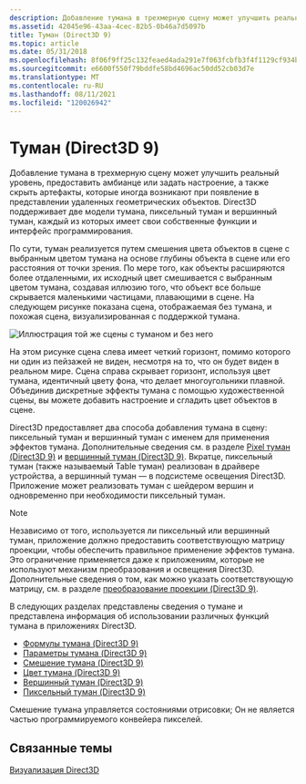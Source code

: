 ```yaml
---
description: Добавление тумана в трехмерную сцену может улучшить реальный уровень, предоставить амбианце или задать настроение, а также скрыть артефакты, которые иногда возникают при появление в представлении удаленных геометрических объектов.
ms.assetid: 42045e96-43aa-4cec-82b5-0b46a7d5097b
title: Туман (Direct3D 9)
ms.topic: article
ms.date: 05/31/2018
ms.openlocfilehash: 8f06f9ff25c132feaed4ada291e7f063fcbfb3f4f1129cf934b43795b79b20aa
ms.sourcegitcommit: e6600f550f79bddfe58bd4696ac50dd52cb03d7e
ms.translationtype: MT
ms.contentlocale: ru-RU
ms.lasthandoff: 08/11/2021
ms.locfileid: "120026942"
---
```

# <a name="fog-direct3d-9"></a>Туман (Direct3D 9)

Добавление тумана в трехмерную сцену может улучшить реальный уровень, предоставить амбианце или задать настроение, а также скрыть артефакты, которые иногда возникают при появление в представлении удаленных геометрических объектов. Direct3D поддерживает две модели тумана, пиксельный туман и вершинный туман, каждый из которых имеет свои собственные функции и интерфейс программирования.

По сути, туман реализуется путем смешения цвета объектов в сцене с выбранным цветом тумана на основе глубины объекта в сцене или его расстояния от точки зрения. По мере того, как объекты расширяются более отдаленными, их исходный цвет смешивается с выбранным цветом тумана, создавая иллюзию того, что объект все больше скрывается маленькими частицами, плавающими в сцене. На следующем рисунке показана сцена, отображаемая без тумана, и похожая сцена, визуализированная с поддержкой тумана.

![Иллюстрация той же сцены с туманом и без него](images/fogcomp.png)

На этом рисунке сцена слева имеет четкий горизонт, помимо которого ни один из пейзажей не виден, несмотря на то, что он будет виден в реальном мире. Сцена справа скрывает горизонт, используя цвет тумана, идентичный цвету фона, что делает многоугольники плавной. Объединив дискретные эффекты тумана с помощью художественной сцены, вы можете добавить настроение и сгладить цвет объектов в сцене.

Direct3D предоставляет два способа добавления тумана в сцену: пиксельный туман и вершинный туман с именем для применения эффектов тумана. Дополнительные сведения см. в разделе [Pixel туман (Direct3D 9)](pixel-fog.md) и [вершинный туман (Direct3D 9)](vertex-fog.md). Вкратце, пиксельный туман (также называемый Table туман) реализован в драйвере устройства, а вершинный туман — в подсистеме освещения Direct3D. Приложение может реализовать туман с шейдером вершин и одновременно при необходимости пиксельный туман.

> [!Note]  
> Независимо от того, используется ли пиксельный или вершинный туман, приложение должно предоставить соответствующую матрицу проекции, чтобы обеспечить правильное применение эффектов тумана. Это ограничение применяется даже к приложениям, которые не используют механизм преобразования и освещения Direct3D. Дополнительные сведения о том, как можно указать соответствующую матрицу, см. в разделе [преобразование проекции (Direct3D 9)](projection-transform.md).

 

В следующих разделах представлены сведения о тумане и представлена информация об использовании различных функций тумана в приложениях Direct3D.

-   [Формулы тумана (Direct3D 9)](fog-formulas.md)
-   [Параметры тумана (Direct3D 9)](fog-parameters.md)
-   [Смешение тумана (Direct3D 9)](fog-blending.md)
-   [Цвет тумана (Direct3D 9)](fog-color.md)
-   [Вершинный туман (Direct3D 9)](vertex-fog.md)
-   [Пиксельный туман (Direct3D 9)](pixel-fog.md)

Смешение тумана управляется состояниями отрисовки; Он не является частью программируемого конвейера пикселей.

## <a name="related-topics"></a>Связанные темы

<dl> <dt>

[Визуализация Direct3D](direct3d-rendering.md)
</dt> </dl>

 

 



